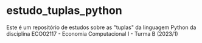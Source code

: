 # estudo_tuplas_python
Este é um repositório de estudos sobre as "tuplas" da linguagem Python da disciplina ECO02117 - Economia Computacional I - Turma B (2023/1)
